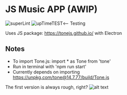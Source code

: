# JS Music APP (AWIP)
![superLint](https://github.com/cjvillar/js_music_electron/actions/workflows/super-linter.yml/badge.svg)
![upTimeTEST](https://github.com/cjvillar/js_music_electron/actions/workflows/Uptime.yml/badge.svg)<-- Testing


Uses JS package: <https://tonejs.github.io/> with Electron


## Notes
- To import Tone.js: import * as Tone from 'tone'
- Run in terminal with 'npm run start'
- Currently depends on importing <https://unpkg.com/tone@14.7.77/build/Tone.js>


The first version is always rough, right?
![alt text](https://github.com/cjvillar/js_music_electron/blob/main/src/images/version_1.png "A really ugly and limited UI")
